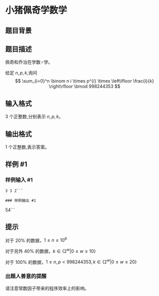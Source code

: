 # 小猪佩奇学数学

## 题目背景



## 题目描述

佩奇和乔治在学数♂学。

给定 $n,p,k$,询问
$$
\sum_{i=0}^n \binom n i \times p^{i} \times \left\lfloor \frac{i}{k} \right\rfloor \bmod 998244353
$$

## 输入格式

$3$ 个正整数,分别表示 $n,p,k$。

## 输出格式

$1$ 个正整数,表示答案。

## 样例 #1

### 样例输入 #1
```
3 3 2```

### 样例输出 #1

```
54```

## 提示

对于 $20\%$ 的数据，$1 \leq n \leq 10^6$

对于另外 $40\%$ 的数据，$k \in \{2^w|0 \leq w \leq 10\}$

对于 $100\%$ 的数据，$1 \leq n,p <998244353,k \in \{2^{w}|0 \leq w \leq 20\}$

### 出题人善意的提醒

请注意常数因子带来的程序效率上的影响。
